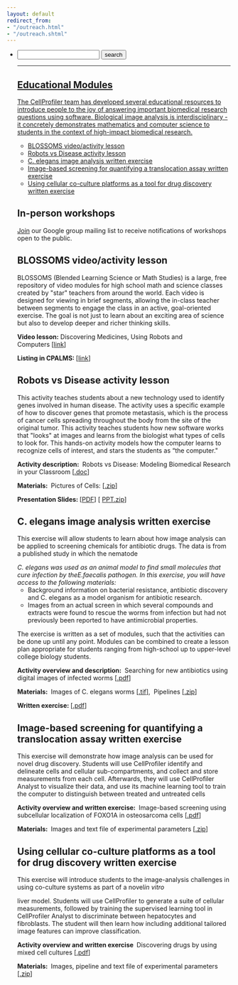 ```yaml
---
layout: default
redirect_from:
- "/outreach.html"
- "/outreach.shtml"
---
```

<section>
    <div class="row">
        <div class="column-12">
            <ul>
                <li class="navsearch">
                    <form action="http://google.com/search" method="get" onsubmit="location.href = this.action + '?&amp;q=%2Bsite:cellprofiler.org+' + this.query.value; return false;">
                        <input maxlength="255" name="query" size="20" type="text" value=""> <input type="submit" value="search">
                    </form>
                </li>
                <li style="list-style: none; display: inline">
                    <hr>
                    <a href="#outreach" id="Outreach" name="Outreach">
                        <h1>Educational Modules</h1>
                        <p>The CellProfiler team has developed several educational resources to introduce people to the joy of answering important biomedical research questions using software. Biological image analysis is interdisciplinary - it concretely demonstrates mathematics and computer science to students in the context of high-impact biomedical research.</p>
                        <ul id="modules">
                            <li>
                                <a href="#Blossom">BLOSSOMS video/activity lesson</a>
                            </li>
                            <li>
                                <a href="#Robot">Robots vs Disease activity lesson</a>
                            </li>
                            <li>
                                <a href="#elegan">C. elegans image analysis written exercise</a>
                            </li>
                            <li>
                                <a href="#transloc">Image-based screening for quantifying a translocation assay written exercise</a>
                            </li>
                            <li>
                                <a href="#drug">Using cellular co-culture platforms as a tool for drug discovery written exercise</a>
                            </li>
                        </ul>
                        <p></p>
                        <h1>In-person workshops</h1>
                        <p><a href="https://groups.google.com/forum/#!forum/cellprofiler-tutorials/join">Join</a> our Google group mailing list to receive notifications of workshops open to the public.</p>
                        <h1 id="Blossom">BLOSSOMS video/activity lesson</h1>
                        <p>BLOSSOMS (Blended Learning Science or Math Studies) is a large, free repository of video modules for high school math and science classes created by "star" teachers from around the world. Each video is designed for viewing in brief segments, allowing the in-class teacher between segments to engage the class in an active, goal-oriented exercise. The goal is not just to learn about an exciting area of science but also to develop deeper and richer thinking skills.</p>
                        <p><strong>Video lesson:</strong> Discovering Medicines, Using Robots and Computers&nbsp;[<a href="http://blossoms.mit.edu/video/carpenter.html">link</a>]</p>
                        <p><strong>Listing in CPALMS:&nbsp;</strong>[<a href="http://www.cpalms.org/Public/PreviewResourceUrl/Preview/18770">link</a>]</p>
                        <h1 id="Robot">Robots vs Disease activity lesson</h1>
                        <p>This activity teaches students about a new technology used to identify genes involved in human disease. The activity uses a specific example of how to discover genes that promote metastasis, which is the process of cancer cells spreading throughout the body from the site of the original tumor. This activity teaches students how new software works that "looks" at images and learns from the biologist what types of cells to look for. This hands-on activity models how the computer learns to recognize cells of interest, and stars the students as “the computer."</p>
                        <p><strong>Activity description:&nbsp;</strong> <a href="http://d1zymp9ayga15t.cloudfront.net/content/MuseumOfSciencePresentation/RobotsVsDiseaseActivity.doc"></a>Robots vs Disease: Modeling Biomedical Research in your Classroom&nbsp;[<a href="http://d1zymp9ayga15t.cloudfront.net/content/MuseumOfSciencePresentation/RobotsVsDiseaseActivity.doc">.doc</a>]</p>
                        <p><strong>Materials:&nbsp;</strong> Pictures of Cells:&nbsp;[<a href="http://d1zymp9ayga15t.cloudfront.net/content/MuseumOfSciencePresentation/CellPictures.zip">.zip</a>]</p>
                        <p><strong>Presentation Slides:&nbsp;</strong>[<a href="http://d1zymp9ayga15t.cloudfront.net/content/MuseumOfSciencePresentation/2008_03_31_MuseumScience.pdf">PDF</a>] [&nbsp;<a href="http://d1zymp9ayga15t.cloudfront.net/content/MuseumOfSciencePresentation/2008_03_31_MuseumScience_PPT.zip">PPT.zip</a>]</p>
                        <h1 id="elegan">C. elegans image analysis written exercise</h1>
                        <p>This exercise will allow students to learn about how image analysis can be applied to screening chemicals for antibiotic drugs. The data is from a published study in which the nematode</p><i>C. elegans was used as an animal model to find small molecules that cure infection by the</i><i>E.faecalis pathogen. In this exercise, you will have access to the following materials:</i><br>
                        <ul>
                            <li>Background information on bacterial resistance, antibiotic discovery and C. elegans as a model organism for antibiotic research.</li>
                            <li>Images from an actual screen in which several compounds and extracts were found to rescue the worms from infection but had not previously been reported to have antimicrobial properties.</li>
                        </ul>
                        <p>The exercise is written as a set of modules, such that the activities can be done up until any point. Modules can be combined to create a lesson plan appropriate for students ranging from high-school up to upper-level college biology students.</p>
                        <p><strong>Activity overview and description:&nbsp;</strong> Searching for new antibiotics using digital images of infected worms&nbsp;[<a href="http://d1zymp9ayga15t.cloudfront.net/content/C_elegansActivity/Overview_Description.pdf">.pdf</a>]</p>
                        <p><strong>Materials:&nbsp;</strong> Images of C. elegans worms&nbsp;[<a href="http://d1zymp9ayga15t.cloudfront.net/content/C_elegansActivity/Images.zip">.tif</a>], &nbsp;Pipelines&nbsp;[<a href="http://d1zymp9ayga15t.cloudfront.net/content/C_elegansActivity/Pipelines.zip">.zip</a>]</p>
                        <p><strong>Written exercise:&nbsp;</strong>[<a href="http://d1zymp9ayga15t.cloudfront.net/content/C_elegansActivity/C_elegans_CellProfiler_EducationalExercise.pdf">.pdf</a>]</p>
                        <h1 id="transloc">Image-based screening for quantifying a translocation assay written exercise</h1>
                        <p>This exercise will demonstrate how image analysis can be used for novel drug discovery. Students will use CellProfiler identify and delineate cells and cellular sub-compartments, and collect and store measurements from each cell. Afterwards, they will use CellProfiler Analyst to visualize their data, and use its machine learning tool to train the computer to distinguish between treated and untreated cells</p>
                        <p><strong>Activity overview and written exercise:&nbsp;</strong> Image-based screening using subcellular localization of FOXO1A in osteosarcoma cells&nbsp;[<a href="http://d1zymp9ayga15t.cloudfront.net/TranslocationActivity/TranslocationTutorial_v2.pdf">.pdf</a>]</p>
                        <p><strong>Materials:&nbsp;</strong> Images and text file of experimental parameters&nbsp;[<a href="http://d1zymp9ayga15t.cloudfront.net/TranslocationActivity/TranslocationData.zip">.zip</a>]</p>
                        <h1 id="drug">Using cellular co-culture platforms as a tool for drug discovery written exercise</h1>
                        <p>This exercise will introduce students to the image-analysis challenges in using co-culture systems as part of a novel<i>in vitro</i></p>
                        <p>liver model. Students will use CellProfiler to generate a suite of cellular measurements, followed by training the supervised learning tool in CellProfiler Analyst to discriminate between hepatocytes and fibroblasts. The student will then learn how including additional tailored image features can improve classification.</p>
                        <p><strong>Activity overview and written exercise&nbsp;</strong> Discovering drugs by using mixed cell cultures&nbsp;[<a href="http://d1zymp9ayga15t.cloudfront.net/content/HepatocyteCocxActivity/exercise.pdf">.pdf</a>]</p>
                        <p><strong>Materials:&nbsp;</strong> Images, pipeline and text file of experimental parameters [<a href="http://d1zymp9ayga15t.cloudfront.net/content/HepatocyteCocxActivity/input_data.zip">.zip</a>]</p>
                    </div>
                </div>
            </section>
        </div>
    </div>
</div>